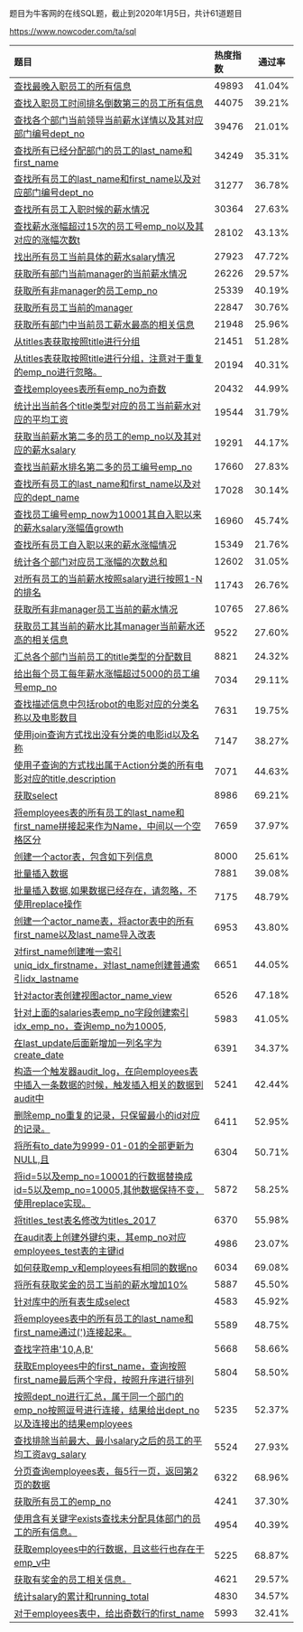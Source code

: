 

题目为牛客网的在线SQL题，截止到2020年1月5日，共计61道题目

https://www.nowcoder.com/ta/sql

| 题目 | 热度指数 | 通过率 |
| :-- | :--- | :------: |
| [查找最晚入职员工的所有信息](https://www.nowcoder.com/practice/218ae58dfdcd4af195fff264e062138f?tpId=82&tqId=29753&tPage=1&rp=&ru=/ta/sql&qru=/ta/sql/question-ranking) | 49893 | 41.04% |
| [查找入职员工时间排名倒数第三的员工所有信息](https://www.nowcoder.com/practice/ec1ca44c62c14ceb990c3c40def1ec6c?tpId=82&tqId=29754&tPage=1&rp=&ru=/ta/sql&qru=/ta/sql/question-ranking) | 44075 | 39.21% |
| [查找各个部门当前领导当前薪水详情以及其对应部门编号dept_no](https://www.nowcoder.com/practice/c63c5b54d86e4c6d880e4834bfd70c3b?tpId=82&tqId=29755&tPage=1&rp=&ru=/ta/sql&qru=/ta/sql/question-ranking) | 39476 | 21.01% |
| [查找所有已经分配部门的员工的last_name和first_name](https://www.nowcoder.com/practice/6d35b1cd593545ab985a68cd86f28671?tpId=82&tqId=29756&tPage=1&rp=&ru=/ta/sql&qru=/ta/sql/question-ranking) | 34249 | 35.31% |
| [查找所有员工的last_name和first_name以及对应部门编号dept_no](https://www.nowcoder.com/practice/dbfafafb2ee2482aa390645abd4463bf?tpId=82&tqId=29757&tPage=1&rp=&ru=/ta/sql&qru=/ta/sql/question-ranking) | 31277 | 36.78% |
| [查找所有员工入职时候的薪水情况](https://www.nowcoder.com/practice/23142e7a23e4480781a3b978b5e0f33a?tpId=82&tqId=29758&tPage=1&rp=&ru=/ta/sql&qru=/ta/sql/question-ranking) | 30364 | 27.63% |
| [查找薪水涨幅超过15次的员工号emp_no以及其对应的涨幅次数t](https://www.nowcoder.com/practice/6d4a4cff1d58495182f536c548fee1ae?tpId=82&tqId=29759&tPage=1&rp=&ru=/ta/sql&qru=/ta/sql/question-ranking) | 28102 | 43.13% |
| [找出所有员工当前具体的薪水salary情况](https://www.nowcoder.com/practice/ae51e6d057c94f6d891735a48d1c2397?tpId=82&tqId=29760&tPage=1&rp=&ru=/ta/sql&qru=/ta/sql/question-ranking) | 27923 | 47.72% |
| [获取所有部门当前manager的当前薪水情况](https://www.nowcoder.com/practice/4c8b4a10ca5b44189e411107e1d8bec1?tpId=82&tqId=29761&tPage=1&rp=&ru=/ta/sql&qru=/ta/sql/question-ranking) | 26226 | 29.57% |
| [获取所有非manager的员工emp_no](https://www.nowcoder.com/practice/32c53d06443346f4a2f2ca733c19660c?tpId=82&tqId=29762&tPage=1&rp=&ru=/ta/sql&qru=/ta/sql/question-ranking) | 25339 | 40.19% |
| [获取所有员工当前的manager](https://www.nowcoder.com/practice/e50d92b8673a440ebdf3a517b5b37d62?tpId=82&tqId=29763&tPage=1&rp=&ru=/ta/sql&qru=/ta/sql/question-ranking) | 22847 | 30.76% |
| [获取所有部门中当前员工薪水最高的相关信息](https://www.nowcoder.com/practice/4a052e3e1df5435880d4353eb18a91c6?tpId=82&tqId=29764&tPage=1&rp=&ru=/ta/sql&qru=/ta/sql/question-ranking) | 21948 | 25.96% |
| [从titles表获取按照title进行分组](https://www.nowcoder.com/practice/72ca694734294dc78f513e147da7821e?tpId=82&tqId=29765&tPage=1&rp=&ru=/ta/sql&qru=/ta/sql/question-ranking) | 21451 | 51.28% |
| [从titles表获取按照title进行分组，注意对于重复的emp_no进行忽略。](https://www.nowcoder.com/practice/c59b452f420c47f48d9c86d69efdff20?tpId=82&tqId=29766&tPage=1&rp=&ru=/ta/sql&qru=/ta/sql/question-ranking) | 20194 | 40.31% |
| [查找employees表所有emp_no为奇数](https://www.nowcoder.com/practice/a32669eb1d1740e785f105fa22741d5c?tpId=82&tqId=29767&tPage=1&rp=&ru=/ta/sql&qru=/ta/sql/question-ranking) | 20432 | 44.99% |
| [统计出当前各个title类型对应的员工当前薪水对应的平均工资](https://www.nowcoder.com/practice/c8652e9e5a354b879e2a244200f1eaae?tpId=82&tqId=29768&tPage=1&rp=&ru=/ta/sql&qru=/ta/sql/question-ranking) | 19544 | 31.79% |
| [获取当前薪水第二多的员工的emp_no以及其对应的薪水salary](https://www.nowcoder.com/practice/8d2c290cc4e24403b98ca82ce45d04db?tpId=82&tqId=29769&tPage=1&rp=&ru=/ta/sql&qru=/ta/sql/question-ranking) | 19291 | 44.17% |
| [查找当前薪水排名第二多的员工编号emp_no](https://www.nowcoder.com/practice/c1472daba75d4635b7f8540b837cc719?tpId=82&tqId=29770&tPage=1&rp=&ru=/ta/sql&qru=/ta/sql/question-ranking) | 17660 | 27.83% |
| [查找所有员工的last_name和first_name以及对应的dept_name](https://www.nowcoder.com/practice/5a7975fabe1146329cee4f670c27ad55?tpId=82&tqId=29771&tPage=1&rp=&ru=/ta/sql&qru=/ta/sql/question-ranking) | 17028 | 30.14% |
| [查找员工编号emp_now为10001其自入职以来的薪水salary涨幅值growth](https://www.nowcoder.com/practice/c727647886004942a89848e2b5130dc2?tpId=82&tqId=29772&tPage=1&rp=&ru=/ta/sql&qru=/ta/sql/question-ranking) | 16960 | 45.74% |
| [查找所有员工自入职以来的薪水涨幅情况](https://www.nowcoder.com/practice/fc7344ece7294b9e98401826b94c6ea5?tpId=82&tqId=29773&tPage=2&rp=&ru=/ta/sql&qru=/ta/sql/question-ranking) | 15349 | 21.76% |
| [统计各个部门对应员工涨幅的次数总和](https://www.nowcoder.com/practice/6a62b6c0a7324350a6d9959fa7c21db3?tpId=82&tqId=29774&tPage=2&rp=&ru=/ta/sql&qru=/ta/sql/question-ranking) | 12602 | 31.05% |
| [对所有员工的当前薪水按照salary进行按照1-N的排名](https://www.nowcoder.com/practice/b9068bfe5df74276bd015b9729eec4bf?tpId=82&tqId=29775&tPage=2&rp=&ru=/ta/sql&qru=/ta/sql/question-ranking) | 11743 | 26.76% |
| [获取所有非manager员工当前的薪水情况](https://www.nowcoder.com/practice/8fe212a6c71b42de9c15c56ce354bebe?tpId=82&tqId=29776&tPage=2&rp=&ru=/ta/sql&qru=/ta/sql/question-ranking) | 10765 | 27.86% |
| [获取员工其当前的薪水比其manager当前薪水还高的相关信息](https://www.nowcoder.com/practice/f858d74a030e48da8e0f69e21be63bef?tpId=82&tqId=29777&tPage=2&rp=&ru=/ta/sql&qru=/ta/sql/question-ranking) | 9522  | 27.60% |
| [汇总各个部门当前员工的title类型的分配数目](https://www.nowcoder.com/practice/4bcb6a7d3e39423291d2f7bdbbff87f8?tpId=82&tqId=29778&tPage=2&rp=&ru=/ta/sql&qru=/ta/sql/question-ranking) | 8821  | 24.32% |
| [给出每个员工每年薪水涨幅超过5000的员工编号emp_no](https://www.nowcoder.com/practice/eb9b13e5257744db8265aa73de04fd44?tpId=82&tqId=29779&tPage=2&rp=&ru=/ta/sql&qru=/ta/sql/question-ranking) | 7034  | 29.11% |
| [查找描述信息中包括robot的电影对应的分类名称以及电影数目](https://www.nowcoder.com/practice/3a303a39cc40489b99a7e1867e6507c5?tpId=82&tqId=29780&tPage=2&rp=&ru=/ta/sql&qru=/ta/sql/question-ranking) | 7631  | 19.75% |
| [使用join查询方式找出没有分类的电影id以及名称](https://www.nowcoder.com/practice/a158fa6e79274ac497832697b4b83658?tpId=82&tqId=29781&tPage=2&rp=&ru=/ta/sql&qru=/ta/sql/question-ranking) | 7147  | 38.27% |
| [使用子查询的方式找出属于Action分类的所有电影对应的title,description](https://www.nowcoder.com/practice/2f2e556d335d469f96b91b212c4c203e?tpId=82&tqId=29782&tPage=2&rp=&ru=/ta/sql&qru=/ta/sql/question-ranking) | 7071  | 44.63% |
| [获取select](https://www.nowcoder.com/practice/18f30bb19fd34abebcf7e6397c7fb5d8?tpId=82&tqId=29799&tPage=2&rp=&ru=/ta/sql&qru=/ta/sql/question-ranking) | 8986  | 69.21% |
| [将employees表的所有员工的last_name和first_name拼接起来作为Name，中间以一个空格区分](https://www.nowcoder.com/practice/6744b90bbdde40209f8ecaac0b0516fe?tpId=82&tqId=29800&tPage=2&rp=&ru=/ta/sql&qru=/ta/sql/question-ranking) | 7659  | 37.97% |
| [创建一个actor表，包含如下列信息](https://www.nowcoder.com/practice/ac233de508ef4849b0eeb4f38dcf09cf?tpId=82&tqId=29801&tPage=2&rp=&ru=/ta/sql&qru=/ta/sql/question-ranking) | 8000  | 25.61% |
| [批量插入数据](https://www.nowcoder.com/practice/51c12cea6a97468da149c04b7ecf362e?tpId=82&tqId=29802&tPage=2&rp=&ru=/ta/sql&qru=/ta/sql/question-ranking) | 7881  | 39.08% |
| [批量插入数据,如果数据已经存在，请忽略，不使用replace操作](https://www.nowcoder.com/practice/153c8a8e7805400ba8e384e03acc6b3e?tpId=82&tqId=29803&tPage=2&rp=&ru=/ta/sql&qru=/ta/sql/question-ranking) | 7175  | 48.79% |
| [创建一个actor_name表，将actor表中的所有first_name以及last_name导入改表](https://www.nowcoder.com/practice/881385f388cf4fe98b2ed9f8897846df?tpId=82&tqId=29804&tPage=2&rp=&ru=/ta/sql&qru=/ta/sql/question-ranking) | 6953  | 43.80% |
| [对first_name创建唯一索引uniq_idx_firstname，对last_name创建普通索引idx_lastname](https://www.nowcoder.com/practice/e1824daa0c49404aa602cf0cb34bdd75?tpId=82&tqId=29805&tPage=2&rp=&ru=/ta/sql&qru=/ta/sql/question-ranking) | 6651  | 44.05% |
| [针对actor表创建视图actor_name_view](https://www.nowcoder.com/practice/b9db784b5e3d488cbd30bd78fdb2a862?tpId=82&tqId=29806&tPage=2&rp=&ru=/ta/sql&qru=/ta/sql/question-ranking) | 6526  | 47.18% |
| [针对上面的salaries表emp_no字段创建索引idx_emp_no，查询emp_no为10005,](https://www.nowcoder.com/practice/f9fa9dc1a1fc4130b08e26c22c7a1e5f?tpId=82&tqId=29807&tPage=2&rp=&ru=/ta/sql&qru=/ta/sql/question-ranking) | 5983  | 41.05% |
| [在last_update后面新增加一列名字为create_date](https://www.nowcoder.com/practice/119f04716d284cb7a19fba65dd876b03?tpId=82&tqId=29808&tPage=2&rp=&ru=/ta/sql&qru=/ta/sql/question-ranking) | 6391  | 34.37% |
| [构造一个触发器audit_log，在向employees表中插入一条数据的时候，触发插入相关的数据到audit中](https://www.nowcoder.com/practice/7e920bb2e1e74c4e83750f5c16033e2e?tpId=82&tqId=29809&tPage=3&rp=&ru=/ta/sql&qru=/ta/sql/question-ranking) | 5241 | 42.44% |
| [删除emp_no重复的记录，只保留最小的id对应的记录。](https://www.nowcoder.com/practice/3d92551a6f6d4f1ebde272d20872cf05?tpId=82&tqId=29810&tPage=3&rp=&ru=/ta/sql&qru=/ta/sql/question-ranking) | 6411 | 52.95% |
| [将所有to_date为9999-01-01的全部更新为NULL,且](https://www.nowcoder.com/practice/859f28f43496404886a77600ea68ef59?tpId=82&tqId=29811&tPage=3&rp=&ru=/ta/sql&qru=/ta/sql/question-ranking) | 6304 | 50.71% |
| [将id=5以及emp_no=10001的行数据替换成id=5以及emp_no=10005,其他数据保持不变，使用replace实现。](https://www.nowcoder.com/practice/2bec4d94f525458ca3d0ebf3bc8cd240?tpId=82&tqId=29812&tPage=3&rp=&ru=/ta/sql&qru=/ta/sql/question-ranking) | 5872 | 58.25% |
| [将titles_test表名修改为titles_2017](https://www.nowcoder.com/practice/5277d7f92aa746ab8aa42886e5d570d4?tpId=82&tqId=29813&tPage=3&rp=&ru=/ta/sql&qru=/ta/sql/question-ranking) | 6370 | 55.98% |
| [在audit表上创建外键约束，其emp_no对应employees_test表的主键id](https://www.nowcoder.com/practice/aeaa116185f24f209ca4fa40e226de48?tpId=82&tqId=29814&tPage=3&rp=&ru=/ta/sql&qru=/ta/sql/question-ranking) | 4986 | 23.07% |
| [如何获取emp_v和employees有相同的数据no](https://www.nowcoder.com/practice/2435cc7b43c94d3b88ffbcfadc0241de?tpId=82&tqId=29815&tPage=3&rp=&ru=/ta/sql&qru=/ta/sql/question-ranking) | 6034 | 69.08% |
| [将所有获取奖金的员工当前的薪水增加10%](https://www.nowcoder.com/practice/d3b058dcc94147e09352eb76f93b3274?tpId=82&tqId=29816&tPage=3&rp=&ru=/ta/sql&qru=/ta/sql/question-ranking) | 5887 | 45.50% |
| [针对库中的所有表生成select](https://www.nowcoder.com/practice/355036f7f0c8429a85281f7ac05b457a?tpId=82&tqId=29817&tPage=3&rp=&ru=/ta/sql&qru=/ta/sql/question-ranking) | 4583 | 45.92% |
| [将employees表中的所有员工的last_name和first_name通过(')连接起来。](https://www.nowcoder.com/practice/810bf4ee3ac64949b08983aa66ec7bee?tpId=82&tqId=29818&tPage=3&rp=&ru=/ta/sql&qru=/ta/sql/question-ranking) | 5589 | 48.75% |
| [查找字符串'10,A,B'](https://www.nowcoder.com/practice/e3870bd5d6744109a902db43c105bd50?tpId=82&tqId=29819&tPage=3&rp=&ru=/ta/sql&qru=/ta/sql/question-ranking) | 5668 | 58.66% |
| [获取Employees中的first_name，查询按照first_name最后两个字母，按照升序进行排列](https://www.nowcoder.com/practice/74d90728827e44e2864cce8b26882105?tpId=82&tqId=29820&tPage=3&rp=&ru=/ta/sql&qru=/ta/sql/question-ranking) | 5804 | 58.50% |
| [按照dept_no进行汇总，属于同一个部门的emp_no按照逗号进行连接，结果给出dept_no以及连接出的结果employees](https://www.nowcoder.com/practice/6e86365af15e49d8abe2c3d4b5126e87?tpId=82&tqId=29821&tPage=3&rp=&ru=/ta/sql&qru=/ta/sql/question-ranking) | 5235 | 52.37% |
| [查找排除当前最大、最小salary之后的员工的平均工资avg_salary](https://www.nowcoder.com/practice/95078e5e1fba4438b85d9f11240bc591?tpId=82&tqId=29822&tPage=3&rp=&ru=/ta/sql&qru=/ta/sql/question-ranking) | 5524 | 27.93% |
| [分页查询employees表，每5行一页，返回第2页的数据](https://www.nowcoder.com/practice/f24966e0cb8a49c192b5e65339bc8c03?tpId=82&tqId=29823&tPage=3&rp=&ru=/ta/sql&qru=/ta/sql/question-ranking) | 6322 | 68.96% |
| [获取所有员工的emp_no](https://www.nowcoder.com/practice/e2dab5477fdd4ec0ba84031f8e817b8a?tpId=82&tqId=29824&tPage=3&rp=&ru=/ta/sql&qru=/ta/sql/question-ranking) | 4241 | 37.30% |
| [使用含有关键字exists查找未分配具体部门的员工的所有信息。](https://www.nowcoder.com/practice/c39cbfbd111a4d92b221acec1c7c1484?tpId=82&tqId=29825&tPage=3&rp=&ru=/ta/sql&qru=/ta/sql/question-ranking) | 4954 | 40.39% |
| [获取employees中的行数据，且这些行也存在于emp_v中](https://www.nowcoder.com/practice/2556c1fcc92c490d9bf331ab07dfb7dc?tpId=82&tqId=29826&tPage=3&rp=&ru=/ta/sql&qru=/ta/sql/question-ranking) | 5225 | 68.87% |
| [获取有奖金的员工相关信息。](https://www.nowcoder.com/practice/5cdbf1dcbe8d4c689020b6b2743820bf?tpId=82&tqId=29827&tPage=3&rp=&ru=/ta/sql&qru=/ta/sql/question-ranking) | 4621 | 29.57% |
| [统计salary的累计和running_total](https://www.nowcoder.com/practice/58824cd644ea47d7b2b670c506a159a6?tpId=82&tqId=29828&tPage=3&rp=&ru=/ta/sql&qru=/ta/sql/question-ranking) | 4830 | 34.57% |
| [对于employees表中，给出奇数行的first_name](https://www.nowcoder.com/practice/e3cf1171f6cc426bac85fd4ffa786594?tpId=82&tqId=29829&tPage=4&rp=&ru=/ta/sql&qru=/ta/sql/question-ranking) | 5993 | 32.41% |
